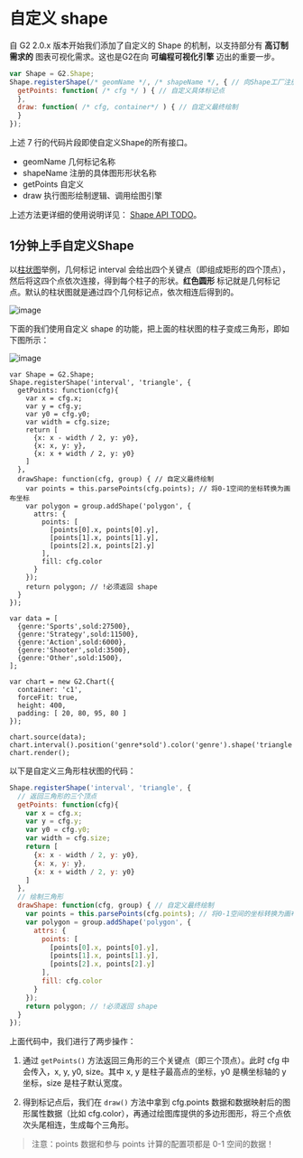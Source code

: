 <!--
index: 21
title: 自定义 shape
resource:
  jsFiles:
    - ${url.dataSet}
    - ${url.g2}
-->

# 自定义 shape

自 G2 2.0.x 版本开始我们添加了自定义的 Shape 的机制，以支持部分有 **高订制需求的** 图表可视化需求。这也是G2在向 **可编程可视化引擎** 迈出的重要一步。

```js
var Shape = G2.Shape;
Shape.registerShape(/* geomName */, /* shapeName */, { // 向Shape工厂注册某个geom的一个shape
  getPoints: function( /* cfg */ ) { // 自定义具体标记点
  },
  draw: function( /* cfg, container*/ ) { // 自定义最终绘制
  }
});
```

上述 7 行的代码片段即使自定义Shape的所有接口。

* geomName 几何标记名称
* shapeName 注册的具体图形形状名称
* getPoints 自定义
* draw 执行图形绘制逻辑、调用绘图引擎

上述方法更详细的使用说明详见： [Shape API TODO](/zh-cn/g2/3.x/api/shape.html)。

## 1分钟上手自定义Shape

以[柱状图](/zh-cn/g2/3.x/demo/bar/basic-column.html)举例，几何标记 interval 会给出四个关键点（即组成矩形的四个顶点），然后将这四个点依次连接，得到每个柱子的形状。**红色圆形** 标记就是几何标记点。默认的柱状图就是通过四个几何标记点，依次相连后得到的。

![image](https://zos.alipayobjects.com/skylark/f56fb446-5395-48d5-9e20-8aa07d585c7f/attach/1996/198df5d694346bc9/image.png)

下面的我们使用自定义 shape 的功能，把上面的柱状图的柱子变成三角形，即如下图所示：

![image](https://zos.alipayobjects.com/skylark/c3da8dc1-6d42-49a4-a5e5-e10430cc8ec7/attach/1996/d0c46539b2a3e329/image.png)

<div id="c1"></div>

```js+
var Shape = G2.Shape;
Shape.registerShape('interval', 'triangle', {
  getPoints: function(cfg){
    var x = cfg.x;
    var y = cfg.y;
    var y0 = cfg.y0;
    var width = cfg.size;
    return [
      {x: x - width / 2, y: y0},
      {x: x, y: y},
      {x: x + width / 2, y: y0}
    ]
  },
  drawShape: function(cfg, group) { // 自定义最终绘制
    var points = this.parsePoints(cfg.points); // 将0-1空间的坐标转换为画布坐标
    var polygon = group.addShape('polygon', {
      attrs: {
        points: [
          [points[0].x, points[0].y],
          [points[1].x, points[1].y],
          [points[2].x, points[2].y]
        ],
        fill: cfg.color
      }
    });
    return polygon; // !必须返回 shape
  }
});

var data = [
  {genre:'Sports',sold:27500},
  {genre:'Strategy',sold:11500},
  {genre:'Action',sold:6000},
  {genre:'Shooter',sold:3500},
  {genre:'Other',sold:1500},
];

var chart = new G2.Chart({
  container: 'c1',
  forceFit: true,
  height: 400,
  padding: [ 20, 80, 95, 80 ]
});

chart.source(data);
chart.interval().position('genre*sold').color('genre').shape('triangle');
chart.render();
```

以下是自定义三角形柱状图的代码：

```js
Shape.registerShape('interval', 'triangle', {
  // 返回三角形的三个顶点
  getPoints: function(cfg){
    var x = cfg.x;
    var y = cfg.y;
    var y0 = cfg.y0;
    var width = cfg.size;
    return [
      {x: x - width / 2, y: y0},
      {x: x, y: y},
      {x: x + width / 2, y: y0}
    ]
  },
  // 绘制三角形
  drawShape: function(cfg, group) { // 自定义最终绘制
    var points = this.parsePoints(cfg.points); // 将0-1空间的坐标转换为画布坐标
    var polygon = group.addShape('polygon', {
      attrs: {
        points: [
          [points[0].x, points[0].y],
          [points[1].x, points[1].y],
          [points[2].x, points[2].y]
        ],
        fill: cfg.color
      }
    });
    return polygon; // !必须返回 shape
  }
});
```

上面代码中，我们进行了两步操作：

1. 通过 `getPoints()`  方法返回三角形的三个关键点（即三个顶点）。此时 cfg 中会传入，x, y, y0, size。其中 x, y 是柱子最高点的坐标，y0 是横坐标轴的 y 坐标，size 是柱子默认宽度。

2. 得到标记点后，我们在 `draw()` 方法中拿到 cfg.points 数据和数据映射后的图形属性数据（比如 cfg.color），再通过绘图库提供的多边形图形，将三个点依次头尾相连，生成每个三角形。


> 注意：points 数据和参与 points 计算的配置项都是 0-1 空间的数据！
